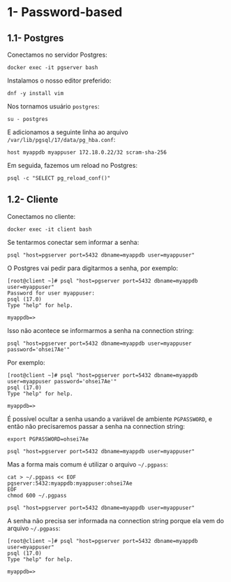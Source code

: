 # 1- Password-based

## 1.1- Postgres

Conectamos no servidor Postgres:

```
docker exec -it pgserver bash
```

Instalamos o nosso editor preferido:

```
dnf -y install vim
```

Nos tornamos usuário `postgres`:

```
su - postgres
```

E adicionamos a seguinte linha ao arquivo `/var/lib/pgsql/17/data/pg_hba.conf`:

```
host myappdb myappuser 172.18.0.22/32 scram-sha-256
```

Em seguida, fazemos um reload no Postgres:

```
psql -c "SELECT pg_reload_conf()"
```


## 1.2- Cliente

Conectamos no cliente:

```
docker exec -it client bash
```

Se tentarmos conectar sem informar a senha:

```
psql "host=pgserver port=5432 dbname=myappdb user=myappuser"
```

O Postgres vai pedir para digitarmos a senha, por exemplo:

```
[root@client ~]# psql "host=pgserver port=5432 dbname=myappdb user=myappuser"
Password for user myappuser:
psql (17.0)
Type "help" for help.

myappdb=>
```

Isso não acontece se informarmos a senha na connection string:

```
psql "host=pgserver port=5432 dbname=myappdb user=myappuser password='ohsei7Ae'"
```

Por exemplo:

```
[root@client ~]# psql "host=pgserver port=5432 dbname=myappdb user=myappuser password='ohsei7Ae'"
psql (17.0)
Type "help" for help.

myappdb=>
```

É possível ocultar a senha usando a variável de ambiente `PGPASSWORD`, e então não precisaremos passar a senha na connection string:

```
export PGPASSWORD=ohsei7Ae

psql "host=pgserver port=5432 dbname=myappdb user=myappuser"
```

Mas a forma mais comum é utilizar o arquivo `~/.pgpass`:

```
cat > ~/.pgpass << EOF
pgserver:5432:myappdb:myappuser:ohsei7Ae
EOF
chmod 600 ~/.pgpass

psql "host=pgserver port=5432 dbname=myappdb user=myappuser"
```

A senha não precisa ser informada na connection string porque ela vem do arquivo `~/.pgpass`:

```
[root@client ~]# psql "host=pgserver port=5432 dbname=myappdb user=myappuser"
psql (17.0)
Type "help" for help.

myappdb=>
```

